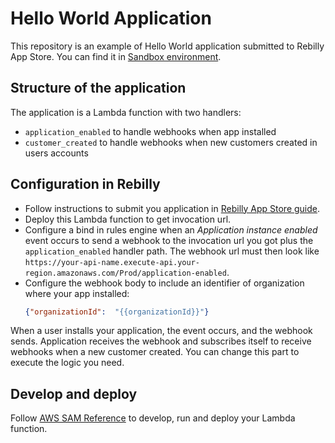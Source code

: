 # Hello World Application

This repository is an example of Hello World application submitted to Rebilly App Store. You can find it
in [Sandbox environment](https://app-sandbox.rebilly.com/).

## Structure of the application

The application is a Lambda function with two handlers:

+ `application_enabled` to handle webhooks when app installed
+ `customer_created` to handle webhooks when new customers created in users accounts

## Configuration in Rebilly

* Follow instructions to submit you application
  in [Rebilly App Store guide](https://www.rebilly.com/docs/content/concepts-and-features/app-store-grid).
* Deploy this Lambda function to get invocation url.
* Configure a bind in rules engine when an *Application instance enabled* event occurs to send a webhook to the
  invocation url you got plus the `application_enabled` handler path. The webhook url must then look
  like `https://your-api-name.execute-api.your-region.amazonaws.com/Prod/application-enabled`.
* Configure the webhook body to include an identifier of organization where your app installed:
    ```json
    {"organizationId":  "{{organizationId}}"}
    ```

When a user installs your application, the event occurs, and the webhook sends. Application receives the webhook and
subscribes itself to receive webhooks when a new customer created. You can change this part to execute the logic you
need.

## Develop and deploy

Follow [AWS SAM Reference](https://docs.aws.amazon.com/serverless-application-model/latest/developerguide/serverless-sam-reference.html)
to develop, run and deploy your Lambda function.